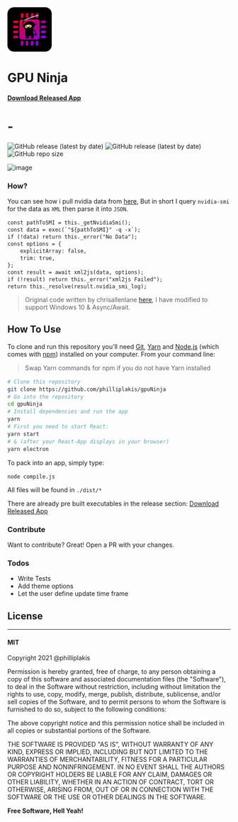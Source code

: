 <img src="https://raw.githubusercontent.com/philliplakis/gpuNinja/master/public/gpuninja_logo.png" width="100">

# GPU Ninja

#### [Download Released App](https://github.com/philliplakis/gpuNinja/releases)

# -

![GitHub release (latest by date)](https://img.shields.io/github/v/release/philliplakis/gpuNinja)
![GitHub release (latest by date)](https://img.shields.io/github/downloads/philliplakis/gpuNinja/latest/total)
![GitHub repo size](https://img.shields.io/github/repo-size/philliplakis/gpuNinja)

![image](https://i.imgur.com/Kh83CBHl.png)

### How?

You can see how i pull nvidia data from [here](https://github.com/philliplakis/gpuNinja/blob/master/src/classes/index.js), But in short I query `nvidia-smi` for the data as `XML` then parse it into `JSON`.

```JS
const pathToSMI = this._getNvidiaSmi();
const data = exec(`"${pathToSMI}" -q -x`);
if (!data) return this._error("No Data");
const options = {
    explicitArray: false,
    trim: true,
};
const result = await xml2js(data, options);
if (!result) return this._error("xml2js Failed");
return this._resolve(result.nvidia_smi_log);
```

> Original code written by chrisallenlane [here](https://www.npmjs.com/package/node-nvidia-smi), I have modified to support Windows 10 & Async/Await.

## How To Use

To clone and run this repository you'll need [Git](https://git-scm.com), [Yarn](https://yarnpkg.com) and [Node.js](https://nodejs.org/en/download/) (which comes with [npm](https://www.npmjs.com/)) installed on your computer. From your command line:

> Swap Yarn commands for npm if you do not have Yarn installed

```bash
# Clone this repository
git clone https://github.com/philliplakis/gpuNinja
# Go into the repository
cd gpuNinja
# Install dependencies and run the app
yarn
# First you need to start React:
yarn start
# & (after your React-App displays in your browser)
yarn electron
```

To pack into an app, simply type:

```shell
node compile.js
```

All files will be found in `./dist/*`

There are already pre built executables in the release section: [Download Released App](https://github.com/philliplakis/gpuNinja/releases)

### Contribute

Want to contribute? Great! Open a PR with your changes.

### Todos

- Write Tests
- Add theme options
- Let the user define update time frame

## License

---

#### MIT

Copyright 2021 @philliplakis

Permission is hereby granted, free of charge, to any person obtaining a copy of this software and associated documentation files (the "Software"), to deal in the Software without restriction, including without limitation the rights to use, copy, modify, merge, publish, distribute, sublicense, and/or sell copies of the Software, and to permit persons to whom the Software is furnished to do so, subject to the following conditions:

The above copyright notice and this permission notice shall be included in all copies or substantial portions of the Software.

THE SOFTWARE IS PROVIDED "AS IS", WITHOUT WARRANTY OF ANY KIND, EXPRESS OR IMPLIED, INCLUDING BUT NOT LIMITED TO THE WARRANTIES OF MERCHANTABILITY, FITNESS FOR A PARTICULAR PURPOSE AND NONINFRINGEMENT. IN NO EVENT SHALL THE AUTHORS OR COPYRIGHT HOLDERS BE LIABLE FOR ANY CLAIM, DAMAGES OR OTHER LIABILITY, WHETHER IN AN ACTION OF CONTRACT, TORT OR OTHERWISE, ARISING FROM, OUT OF OR IN CONNECTION WITH THE SOFTWARE OR THE USE OR OTHER DEALINGS IN THE SOFTWARE.

**Free Software, Hell Yeah!**
